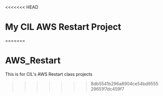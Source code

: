 <<<<<<< HEAD
# My CIL AWS Restart Project
=======
# AWS_Restart
This is for CIL's AWS Restart class projects
>>>>>>> 8db5541b296a8904ce54bd955529651f7dc459f7

